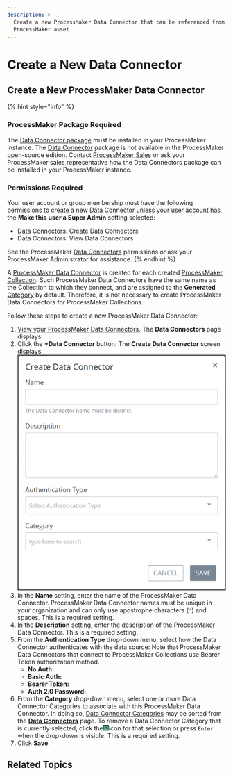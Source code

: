 ```yaml
---
description: >-
  Create a new ProcessMaker Data Connector that can be referenced from any
  ProcessMaker asset.
---
```


# Create a New Data Connector

## Create a New ProcessMaker Data Connector

{% hint style="info" %}
### ProcessMaker Package Required

The [Data Connector package](../../package-development-distribution/package-a-connector/data-connector-package.md) must be installed in your ProcessMaker instance. The [Data Connector](what-is-a-data-connector.md) package is not available in the ProcessMaker open-source edition. Contact [ProcessMaker Sales](https://www.processmaker.com/contact/) or ask your ProcessMaker sales representative how the Data Connectors package can be installed in your ProcessMaker instance.

### Permissions Required

Your user account or group membership must have the following permissions to create a new Data Connector unless your user account has the **Make this user a Super Admin** setting selected:

* Data Connectors: Create Data Connectors
* Data Connectors: View Data Connectors

See the ProcessMaker [Data Connectors](../../processmaker-administration/permission-descriptions-for-users-and-groups.md#data-connectors) permissions or ask your ProcessMaker Administrator for assistance.
{% endhint %}

A [ProcessMaker Data Connector](what-is-a-data-connector.md) is created for each created [ProcessMaker Collection](../../collections/what-is-a-collection.md). Such ProcessMaker Data Connectors have the same name as the Collection to which they connect, and are assigned to the **Generated** [Category](manage-data-connectors/manage-data-connector-categories/what-is-a-data-connector-category.md) by default. Therefore, it is not necessary to create ProcessMaker Data Connectors for ProcessMaker Collections.

Follow these steps to create a new ProcessMaker Data Connector:

1. [View your ProcessMaker Data Connectors](view-data-connectors.md#view-all-scripts). The **Data Connectors** page displays.
2. Click the **+Data Connector** button. The **Create Data Connector** screen displays. ![](../../.gitbook/assets/create-data-connector-screen-package.png) 
3. In the **Name** setting, enter the name of the ProcessMaker Data Connector. ProcessMaker Data Connector names must be unique in your organization and can only use apostrophe characters \(`'`\) and spaces. This is a required setting.
4. In the **Description** setting, enter the description of the ProcessMaker Data Connector. This is a required setting.
5. From the **Authentication Type** drop-down menu, select how the Data Connector authenticates with the data source: Note that ProcessMaker Data Connectors that connect to ProcessMaker Collections use Bearer Token authorization method.
   * **No Auth:** 
   * **Basic Auth:** 
   * **Bearer Token:** 
   * **Auth 2.0 Password:** 
6. From the **Category** drop-down menu, select one or more Data Connector Categories to associate with this ProcessMaker Data Connector. In doing so, [Data Connector Categories](manage-data-connectors/manage-data-connector-categories/what-is-a-data-connector-category.md) may be sorted from the [**Data Connectors**](view-data-connectors.md#view-all-scripts) page. To remove a Data Connector Category that is currently selected, click the![](../../.gitbook/assets/remove-group-user-admin.png)icon for that selection or press `Enter` when the drop-down is visible. This is a required setting.
7. Click **Save**.

## Related Topics



